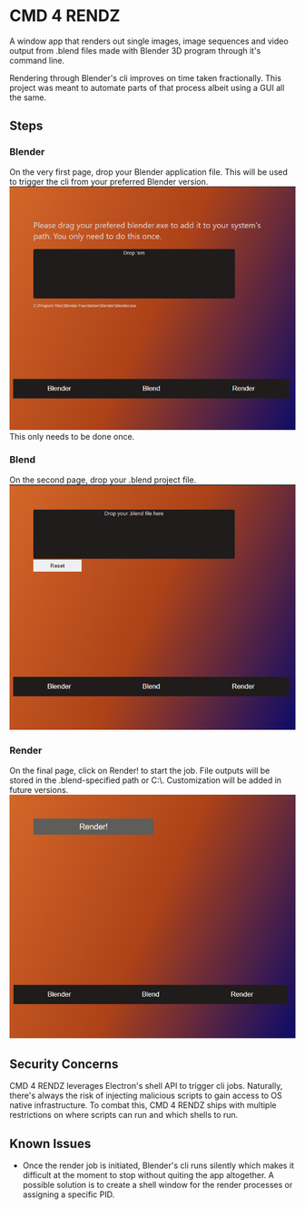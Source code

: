 # CMD 4 RENDZ
A window app that renders out single images, image sequences and video output from .blend files made with Blender 3D program through it's command line.

Rendering through Blender's cli improves on time taken fractionally. This project was meant to automate parts of that process albeit using a GUI all the same.
## Steps
### Blender
On the very first page, drop your Blender application file. This will be used to trigger the cli from your preferred Blender version.
![First Page Screenshot](./src/resources/media/screenshot/BlenderScreenshot.png)
This only needs to be done once.

### Blend
On the second page, drop your .blend project file.
![Second Page Screenshot](./src/resources/media/screenshot/BlendScreenshot.png)

### Render
On the final page, click on Render! to start the job. File outputs will be stored in the .blend-specified path or C:\\. Customization will be added in future versions.
![Third Page Screenshot](./src/resources/media/screenshot/RenderScreenshot.png)

## Security Concerns
CMD 4 RENDZ leverages Electron's shell API to trigger cli jobs. Naturally, there's always the risk of injecting malicious scripts to gain access to OS native infrastructure. To combat this, CMD 4 RENDZ ships with multiple restrictions on where scripts can run and which shells to run.

## Known Issues
* Once the render job is initiated, Blender's cli runs silently which makes it difficult at the moment to stop without quiting the app altogether. A possible solution is to create a shell window for the render processes or assigning a specific PID.